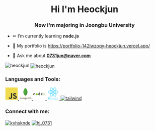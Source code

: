<h1 align="center">Hi I'm Heockjun</h1>
<h3 align="center">Now i'm majoring in Joongbu University</h3>



- ✏ I’m currently learning **node.js**

- 📝 My portfolio is https://portfolio-142lwzoqy-heockjun.vercel.app/

- 💬 Ask me about **0731jun@naver.com**


<p><img align="left" src="https://github-readme-stats.vercel.app/api/top-langs?username=heockjun&show_icons=true&locale=en&layout=compact" alt="heockjun" /></p>
<p>&nbsp;<img align="center" src="https://github-readme-stats.vercel.app/api?username=heockjun&show_icons=true&locale=en" alt="heockjun" /></p>




<h3 align="left">Languages and Tools:</h3>
<p align="left"> <a href="https://developer.mozilla.org/en-US/docs/Web/JavaScript" target="_blank" rel="noreferrer"> <img src="https://raw.githubusercontent.com/devicons/devicon/master/icons/javascript/javascript-original.svg" alt="javascript" width="40" height="40"/> </a> <a href="https://www.mongodb.com/" target="_blank" rel="noreferrer"> <img src="https://raw.githubusercontent.com/devicons/devicon/master/icons/mongodb/mongodb-original-wordmark.svg" alt="mongodb" width="40" height="40"/> </a> <a href="https://nodejs.org" target="_blank" rel="noreferrer"> <img src="https://raw.githubusercontent.com/devicons/devicon/master/icons/nodejs/nodejs-original-wordmark.svg" alt="nodejs" width="40" height="40"/> </a> <a href="https://reactjs.org/" target="_blank" rel="noreferrer"> <img src="https://raw.githubusercontent.com/devicons/devicon/master/icons/react/react-original-wordmark.svg" alt="react" width="40" height="40"/> </a> <a href="https://tailwindcss.com/" target="_blank" rel="noreferrer"> <img src="https://www.vectorlogo.zone/logos/tailwindcss/tailwindcss-icon.svg" alt="tailwind" width="40" height="40"/> </a> </p>

<h3 align="left">Connect with me:</h3>
<p align="left">
<a href="https://instagram.com/kyhsknde" target="blank"><img align="center" src="https://raw.githubusercontent.com/rahuldkjain/github-profile-readme-generator/master/src/images/icons/Social/instagram.svg" alt="kyhsknde" height="40" width="40" /></a>
<a href="https://discord.gg/hj_0731" target="blank"><img align="center" src="https://raw.githubusercontent.com/rahuldkjain/github-profile-readme-generator/master/src/images/icons/Social/discord.svg" alt="hj_0731" height="40" width="40" /></a>
</p>

